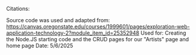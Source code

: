 Citations:

Source code was used and adapted from: https://canvas.oregonstate.edu/courses/1999601/pages/exploration-web-application-technology-2?module_item_id=25352948
Used for: Creating the Node.JS starting code and the CRUD pages for our "Artists" page and home page
Date: 5/6/2025

